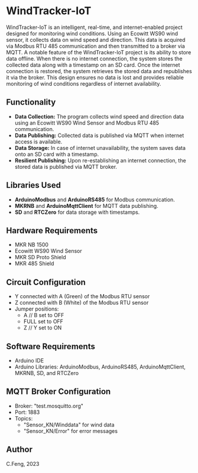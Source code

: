 # WindTracker-IoT
WindTracker-IoT is an intelligent, real-time, and internet-enabled project designed for monitoring wind conditions. Using an Ecowitt WS90 wind sensor, it collects data on wind speed and direction. This data is acquired via Modbus RTU 485 communication and then transmitted to a broker via MQTT. A notable feature of the WindTracker-IoT project is its ability to store data offline. When there is no internet connection, the system stores the collected data along with a timestamp on an SD card. Once the internet connection is restored, the system retrieves the stored data and republishes it via the broker. This design ensures no data is lost and provides reliable monitoring of wind conditions regardless of internet availability.

## Functionality

- **Data Collection:** The program collects wind speed and direction data using an Ecowitt WS90 Wind Sensor and Modbus RTU 485 communication.
- **Data Publishing:** Collected data is published via MQTT when internet access is available.
- **Data Storage:** In case of internet unavailability, the system saves data onto an SD card with a timestamp.
- **Resilient Publishing:** Upon re-establishing an internet connection, the stored data is published via MQTT broker.

## Libraries Used

- **ArduinoModbus** and **ArduinoRS485** for Modbus communication.
- **MKRNB** and **ArduinoMqttClient** for MQTT data publishing.
- **SD** and **RTCZero** for data storage with timestamps.

## Hardware Requirements

- MKR NB 1500
- Ecowitt WS90 Wind Sensor
- MKR SD Proto Shield
- MKR 485 Shield

## Circuit Configuration

- Y connected with A (Green) of the Modbus RTU sensor
- Z connected with B (White) of the Modbus RTU sensor
- Jumper positions:
  - A \/\/ B set to OFF
  - FULL set to OFF
  - Z \/\/ Y set to ON

## Software Requirements

- Arduino IDE
- Arduino Libraries: ArduinoModbus, ArduinoRS485, ArduinoMqttClient, MKRNB, SD, and RTCZero

## MQTT Broker Configuration

- Broker: "test.mosquitto.org"
- Port: 1883
- Topics: 
  - "Sensor_KN/Winddata" for wind data
  - "Sensor_KN/Error" for error messages

## Author

C.Feng, 2023